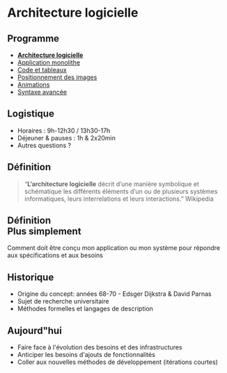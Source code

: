 # Architecture logicielle

<!-- .slide: class="page-title" -->



## Programme

<!-- .slide: id="master-toc" class="toc" -->

- **[Architecture logicielle](#/0)**
- [Application monolithe](#/1)
- [Code et tableaux](#/2)
- [Positionnement des images](#/3)
- [Animations](#/4)
- [Syntaxe avancée](#/5)



## Logistique

- Horaires : 9h-12h30 / 13h30-17h
- Déjeuner & pauses : 1h & 2x20min
- Autres questions ?



## Définition

> “**L’architecture logicielle** décrit d’une manière symbolique et schématique les différents éléments d’un ou de plusieurs systèmes informatiques, leurs interrelations et leurs interactions.” Wikipedia



## Définition</br>Plus simplement

Comment doit être conçu mon application ou mon système pour répondre aux spécifications et aux besoins



## Historique

 - Origine du concept: années 68-70 - Edsger Dijkstra & David Parnas
 - Sujet de recherche universitaire
 - Méthodes formelles et langages de description



## Aujourd"hui

 - Faire face à l'évolution des besoins et des infrastructures
 - Anticiper les besoins d'ajouts de fonctionnalités
 - Coller aux nouvelles méthodes de développement (itérations courtes)



<!-- .slide: class="page-questions" -->
